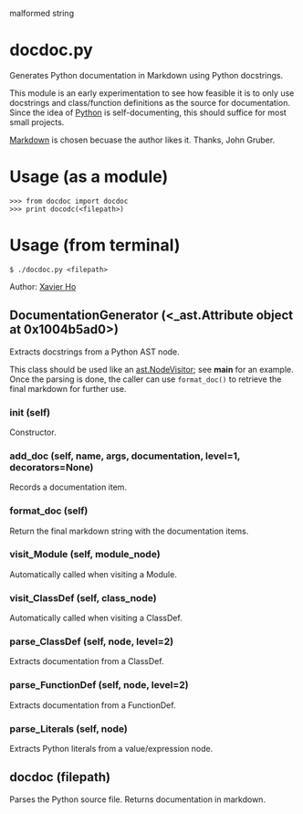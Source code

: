 malformed string

# docdoc.py 
Generates Python documentation in Markdown using Python docstrings.

This module is an early experimentation to see how feasible it is to only use
docstrings and class/function definitions as the source for documentation.
Since the idea of [Python](http://python.org) is self-documenting, this should suffice for most small projects.

[Markdown](http://daringfireball.net/projects/markdown/) is chosen becuase the author likes it.  Thanks, John Gruber.

# Usage (as a module)
    >>> from docdoc import docdoc
    >>> print docodc(<filepath>)

# Usage (from terminal)
    $ ./docdoc.py <filepath>

Author: [Xavier Ho](mailto:contact@xavierho.com)


## DocumentationGenerator (<_ast.Attribute object at 0x1004b5ad0>)
Extracts docstrings from a Python AST node.

This class should be used like an [ast.NodeVisitor][1]; see __main__ for an
example.  Once the parsing is done, the caller can use `format_doc()` to
retrieve the final markdown for further use.

[1]: http://docs.python.org/2/library/ast.html#ast.NodeVisitor


### __init__ (self)
Constructor.


### add_doc (self, name, args, documentation, level=1, decorators=None)
Records a documentation item.


### format_doc (self)
Return the final markdown string with the documentation items.


### visit_Module (self, module_node)
Automatically called when visiting a Module.


### visit_ClassDef (self, class_node)
Automatically called when visiting a ClassDef.


### parse_ClassDef (self, node, level=2)
Extracts documentation from a ClassDef.


### parse_FunctionDef (self, node, level=2)
Extracts documentation from a FunctionDef.


### parse_Literals (self, node)
Extracts Python literals from a value/expression node.


## docdoc (filepath)
Parses the Python source file.  Returns documentation in markdown.


